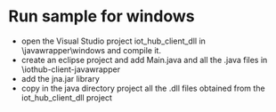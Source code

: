 
# Run sample for windows

- open the Visual Studio project iot_hub_client_dll in \javawrapper\windows and compile it.
- create an eclipse project and add Main.java and all the .java files in \iothub-client-javawrapper
- add the jna.jar library
- copy in the java directory project all the .dll files obtained from the iot_hub_client_dll project 